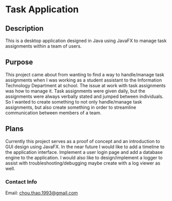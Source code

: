 # Task Application
## Description
This is a desktop application designed in Java using JavaFX to manage task assignments within a team of users.<br>

## Purpose
This project came about from wanting to find a way to handle/manage task assignments when I was working as a student assistant to the Information Technology Department at school. The issue at work with task assignments was how to manage it. Task assignments were given daily, but the assignments were always verbally stated and jumped between individuals. So I wanted to create something to not only handle/manage task assignments, but also create something in order to streamline communication between members of a team.<br>

## Plans
Currently this project serves as a proof of concept and an introduction to GUI design using JavaFX. In the near future I would like to add a timeline to the application interface. Implement a user login page and add a database engine to the application. I would also like to design/implement a logger to assist with troubleshooting/debugging maybe create with a log viewer as well.

### Contact Info
Email: <chou.thao.1993@gmail.com>